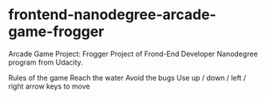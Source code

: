 # frontend-nanodegree-arcade-game-frogger
Arcade Game Project: Frogger
Project of Frond-End Developer Nanodegree program from Udacity.

Rules of the game
Reach the water
Avoid the bugs
Use up / down / left / right arrow keys to move
